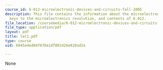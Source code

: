 ```yaml
---
course_id: 6-012-microelectronic-devices-and-circuits-fall-2005
description: This file contains the information about the microelectronics revolution,
  keys to the microelectronics revolution, and contents of 6.012.
file_location: /coursemedia/6-012-microelectronic-devices-and-circuits-fall-2005/6845e4ed047070a1df081426e820ad2e_lec1.pdf
file_type: application/pdf
layout: pdf
title: lec1.pdf
type: course
uid: 6845e4ed047070a1df081426e820ad2e

---
```

None